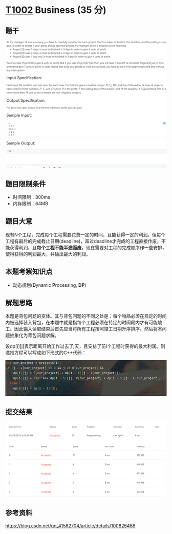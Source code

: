 # [T1002](https://pintia.cn/problem-sets/994805148990160896/problems/994805156145643520) Business (35 分)

## 题干

<img src="../images/problem/1002.png" alt="image-20220313214730724" style="zoom:67%;" />

## 题目限制条件

- 时间限制：800ms
- 内存限制：64MB

## 题目大意

现有N个工程，完成每个工程需要花费一定的时间，且能获得一定的利润。但每个工程有最后的完成截止日期(deadline)，超过deadline才完成的工程直接作废，不能获得利润，且**每个工程不能半途而废**。现在需要对工程的完成顺序作一些安排，使得获得的利润最大，并输出最大的利润。

## 本题考察知识点

- 动态规划(**D**ynamic **P**rocessing, **DP**)

## 解题思路

本题是背包问题的变体。其与背包问题的不同之处是：每个物品必须在规定的时间内被选择装入背包，在本题中就是指每个工程必须在特定的时间段内才有可能竣工。因此输入读取结束后首先应当将所有工程按照竣工日期升序排序。然后将本问题抽象化为背包问题求解。

设dp[i][j]表示距离开始工作过去了j天，且安排了前i个工程时获得的最大利润。则递推方程可以写成如下形式的C++代码：

<img src="../images/formulae/1002/1.png" alt="image-20220313214730724" style="zoom:67%;" />

## 提交结果

<img src="../images/result/1002.png" alt="image-20220313214730724" style="zoom:67%;" />

## 参考资料

https://blog.csdn.net/qq_41562704/article/details/100826468